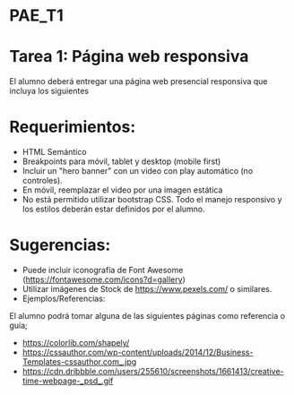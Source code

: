 # PAE_T1

# Tarea 1: Página web responsiva

El alumno deberá entregar una página web presencial responsiva que incluya los siguientes

# Requerimientos:

- HTML Semántico
- Breakpoints para móvil, tablet y desktop (mobile first)
- Incluir un "hero banner" con un video con play automático (no controles). 
- En móvil, reemplazar el video por una imagen estática
- No está permitido utilizar bootstrap CSS. Todo el manejo responsivo y los estilos deberán estar definidos por el alumno. 

# Sugerencias:

- Puede incluir iconografía de Font Awesome (https://fontawesome.com/icons?d=gallery)
- Utilizar imágenes de Stock de https://www.pexels.com/ o similares.
- Ejemplos/Referencias:

El alumno podrá tomar alguna de las siguientes páginas como referencia o guía;

* https://colorlib.com/shapely/
* https://cssauthor.com/wp-content/uploads/2014/12/Business-Templates-cssauthor.com_.jpg
* https://cdn.dribbble.com/users/255610/screenshots/1661413/creative-time-webpage-_psd_.gif
